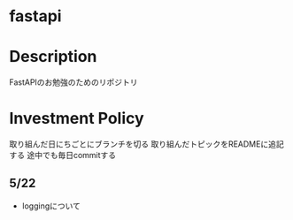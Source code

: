 # fastapi
# Description
FastAPIのお勉強のためのリポジトリ

# Investment Policy
取り組んだ日にちごとにブランチを切る
取り組んだトピックをREADMEに追記する
途中でも毎日commitする

## 5/22
- loggingについて